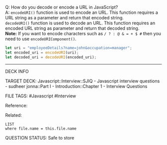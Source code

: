 Q: How do you decode or encode a URL in JavaScript?  
A: `encodeURI()` function is used to encode an URL. This function requires a URL string as a parameter and return that encoded string.  
`decodeURI()` function is used to decode an URL. This function requires an encoded URL string as parameter and return that decoded string.  
**Note:** If you want to encode characters such as `/ ? : @ & = + $ #` then you need to use `encodeURIComponent()`.
```javascript
let uri = "employeeDetails?name=john&occupation=manager";
let encoded_uri = encodeURI(uri);
let decoded_uri = decodeURI(encoded_uri);
```
<!--ID: 1693596721446-->

---

DECK INFO

TARGET DECK: Javascript::Interview::SJIQ - Javascript interview questions - sudheer jonna::Part I - Introduction::Chapter 1 - Interview Questions

FILE TAGS: #Javascript #Interview

Reference:

Related:

```dataview
LIST
where file.name = this.file.name
```

QUESTION STATUS: Safe to store